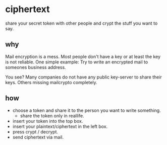 # ciphertext

share your secret token with other people and crypt the stuff you want to say.

## why

Mail encryption is a mess. Most people don't have a key or at least the key is not reliable.
One simple example: Try to write an encrypted mail to someones business address.

You see? Many companies do not have any public key-server to share their keys.
Others missing mailcrypto completely.

## how

* choose a token and share it to the person you want to write something.
    * share the token only in reallife.
* insert your token into the top box.
* insert your plaintext/ciphertext in the left box.
* press crypt / decrypt.
* send ciphertext via mail.
